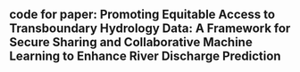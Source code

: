 ## code for paper: Promoting Equitable Access to Transboundary Hydrology Data: A Framework for Secure Sharing and Collaborative Machine Learning to Enhance River Discharge Prediction
